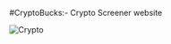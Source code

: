 #CryptoBucks:- Crypto Screener website

![Crypto](https://github.com/Rudra-Godhani/CryptoBucks/assets/139685113/36f0c305-49cb-4708-a531-fd9813b25712)





